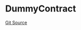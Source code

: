 # DummyContract
[Git Source](https://github.com/metacontract/mc/blob/main/src/devkit/test/dummy/DummyContract.sol)


